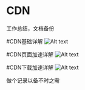 # CDN
工作总结，文档备份

#CDN基础详解
![Alt text](/jichu.jpg)

#CDN页面加速详解
![Alt text](/yemian.jpg)

#CDN下载加速详解
![Alt text](/xiazai.jpg)

做个记录以备不时之需